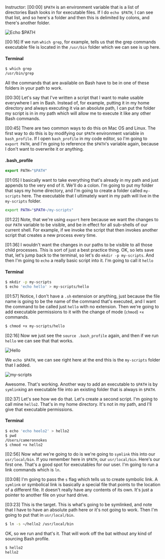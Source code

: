 Instructor: [00:00] `$PATH` is an environment variable that is a list of directories Bash looks in for executable files. If I do `echo $PATH`, I can see that list, and so here's a folder and then this is delimited by colons, and there's another folder.

![Echo $PATH](https://res.cloudinary.com/dg3gyk0gu/image/upload/v1552409367/transcript-images/bash-add-executable-files-to-path-with-bash-echo.png)

[00:16] If we run `which grep`, for example, tells us that the grep commands executable file is located in the `/usr/bin` folder which we can see is up here. 

#### Terminal
```bash
$ which grep
/usr/bin/grep
```

All the commands that are available on Bash have to be in one of these folders in your path to work.

[00:30] Let's say that I've written a script that I want to make usable everywhere I am in Bash. Instead of, for example, putting it in my home directory and always executing it via an absolute path, I can put the folder my script is in in my path which will allow me to execute it like any other Bash commands.

[00:45] There are two common ways to do this on Mac OS and Linux. The first way to do this is by modifying our `$PATH` environment variable in `bash_profile`. If I open `bash_profile` in my code editor, so I'm going to `export PATH`, and I'm going to reference the `$PATH`'s variable again, because I don't want to overwrite it or anything.

#### .bash_profile
```javascript
export PATH="$PATH"
```

[01:05] I basically want to take everything that's already in my path and just appends to the very end of it. We'll do a colon. I'm going to put my folder that says my home directory, and I'm going to create a folder called `my-scripts` here. The executable that I ultimately want in my path will live in the `my-scripts` folder.

```bash
export PATH="$PATH~/my-scripts"
```

[01:22] Note, that we're using `export` here because we want the changes to our `PATH` variable to be visible, and be in effect for all sub-shells of our current shell. For example, if we invoke the script that then invokes another script that creates a new process every time.

[01:36] I wouldn't want the changes in our paths to be visible to all those child processes. This is sort of just a best practice thing. OK, so lets save that, let's jump back to the terminal, so let's do `mkdir -p my-scripts`. And then I'm going to `echo` a really basic script into it. I'm going to call it `hello`

#### Terminal
```bash
$ mkdir -p my-scripts
$ echo 'echo hello' > my-scripts/hello
```

[01:57] Notice, I don't have a `.sh` extension or anything, just because the file name is going to be the name of the command that's executed, and I want the command to be called just `hello` with no extension. Then we're going to add executable permissions to it with the change of mode (`chmod`) `+x` commands.

```bash
$ chmod +x my-scripts/hello
```

[02:16] Now we just see the `source .bash_profile` again, and then if we run `hello` we can see that that works. 

![Hello](https://res.cloudinary.com/dg3gyk0gu/image/upload/v1552409367/transcript-images/bash-add-executable-files-to-path-with-bash-hello.png)

We `echo $PATH`, we can see right here at the end this is the `my-scripts` folder that I added. 

![my-scripts](https://res.cloudinary.com/dg3gyk0gu/image/upload/v1552409367/transcript-images/bash-add-executable-files-to-path-with-bash-myscripts.png)

Awesome. That's working. Another way to add an executable to `$PATH` is by `symlink`ing an executable file into an existing folder that is always in `$PATH`.

[02:37] Let's see how we do that. Let's create a second script. I'm going to call mine `hello2`. That's in my home directory. It's not in my path, and I'll give that executable permissions.

#### Terminal
```bash
$ echo 'echo heelo2' > hello2
$ pwd
/Users/cameronnokes
$ chmod +x hello2
```

[02:56] Now what we're going to do is we're going to `symlink` this into our `usr/local/bin`. If you remember here in `$PATH`, our `usr/local/bin`. Here's our first one. That's a good spot for executables for our user. I'm going to run a link commands which is `ln`.

[03:08] I'm going to pass the `s` flag which tells us to create symbolic link. A `symlink` or symbolical link is basically a special file that points to the location of a different file. It doesn't really have any contents of its own. It's just a pointer to another file on your hard drive.

[03:23] This is the target. This is what's going to be symlinked, and note that I have to have an absolute path here or it's not going to work. Then I'm going to put that in `usr/local/bin`. 

```bash
$ ln -s ~/hello2 /usr/local/bin
```
OK, so we run and that's it. That will work off the bat without any kind of sourcing Bash profile.

```bash
$ hello2
hello2
```
